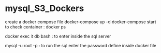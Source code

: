 # mysql_S3_Dockers

create a docker compose file
docker-compose up -d
docker-compose start
to check container : docker ps

docker exec it db bash : to enter inside the sql server

mysql -u root -p : to run the sql 
enter the password define inside docker file

